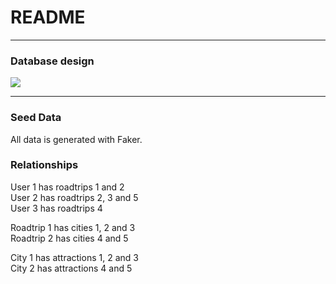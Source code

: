 # README

---
### Database design

![](http://i.imgur.com/IG1e807.png)

---
### Seed Data

All data is generated with Faker.

### Relationships

User 1 has roadtrips 1 and 2<br>
User 2 has roadtrips 2, 3 and 5<br>
User 3 has roadtrips 4

Roadtrip 1 has cities 1, 2 and 3<br>
Roadtrip 2 has cities 4 and 5

City 1 has attractions 1, 2 and 3<br>
City 2 has attractions 4 and 5
